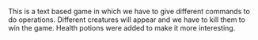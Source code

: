 This is a text based game in which we have to give different commands to do operations. 
Different creatures will appear and we have to kill them to win the game.
Health potions were added to make it more interesting.
